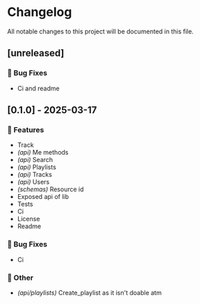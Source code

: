 # Changelog

All notable changes to this project will be documented in this file.

## [unreleased]

### 🐛 Bug Fixes

- Ci and readme

## [0.1.0] - 2025-03-17

### 🚀 Features

- Track
- *(api)* Me methods
- *(api)* Search
- *(api)* Playlists
- *(api)* Tracks
- *(api)* Users
- *(schemas)* Resource id
- Exposed api of lib
- Tests
- Ci
- License
- Readme

### 🐛 Bug Fixes

- Ci

### 💼 Other

- *(api/playlists)* Create_playlist as it isn't doable atm

<!-- generated by git-cliff -->
